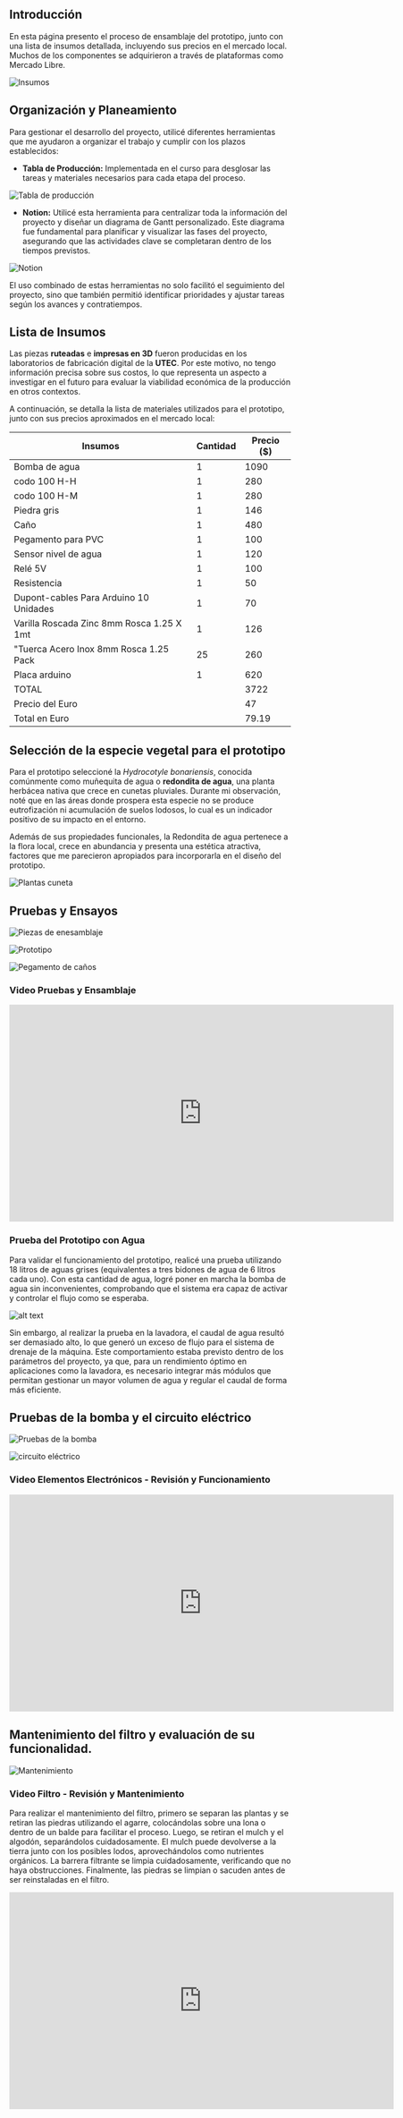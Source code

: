 
## Introducción

En esta página presento el proceso de ensamblaje del prototipo, junto con una lista de insumos detallada, incluyendo sus precios en el mercado local. Muchos de los componentes se adquirieron a través de plataformas como Mercado Libre.

![Insumos](../images/PI_IMG/Ensamblaje/insumos_.png)

## Organización y Planeamiento

Para gestionar el desarrollo del proyecto, utilicé diferentes herramientas que me ayudaron a organizar el trabajo y cumplir con los plazos establecidos:  

- **Tabla de Producción:** Implementada en el curso para desglosar las tareas y materiales necesarios para cada etapa del proceso.  

![Tabla de producción](../images/PI_IMG/Ensamblaje/tabla_produccion.png)

- **Notion:** Utilicé esta herramienta para centralizar toda la información del proyecto y diseñar un diagrama de Gantt personalizado. Este diagrama fue fundamental para planificar y visualizar las fases del proyecto, asegurando que las actividades clave se completaran dentro de los tiempos previstos.  

![Notion](../images/PI_IMG/Ensamblaje/gant_.png)

El uso combinado de estas herramientas no solo facilitó el seguimiento del proyecto, sino que también permitió identificar prioridades y ajustar tareas según los avances y contratiempos.


## Lista de Insumos 

Las piezas **ruteadas** e **impresas en 3D** fueron producidas en los laboratorios de fabricación digital de la **UTEC**. Por este motivo, no tengo información precisa sobre sus costos, lo que representa un aspecto a investigar en el futuro para evaluar la viabilidad económica de la producción en otros contextos.

A continuación, se detalla la lista de materiales utilizados para el prototipo, junto con sus precios aproximados en el mercado local:

<table>
        <thead>
            <tr>
                <th>Insumos</th>
                <th>Cantidad</th>
                <th>Precio ($)</th>
            </tr>
        </thead>
        <tbody>
            <tr>
                <td>Bomba de agua</td>
                <td>1</td>
                <td>1090</td>
            </tr>
            <tr>
                <td>codo 100 H-H</td>
                <td>1</td>
                <td>280</td>
            </tr>
            <tr>
                <td>codo 100 H-M</td>
                <td>1</td>
                <td>280</td>
            </tr>
            <tr>
                <td>Piedra gris</td>
                <td>1</td>
                <td>146</td>
            </tr>
            <tr>
                <td>Caño</td>
                <td>1</td>
                <td>480</td>
            </tr>
            <tr>
                <td>Pegamento para PVC</td>
                <td>1</td>
                <td>100</td>
            </tr>
            <tr>
                <td>Sensor nivel de agua</td>
                <td>1</td>
                <td>120</td>
            </tr>
            <tr>
                <td>Relé 5V</td>
                <td>1</td>
                <td>100</td>
            </tr>
            <tr>
                <td>Resistencia</td>
                <td>1</td>
                <td>50</td>
            </tr>
            <tr>
                <td>Dupont-cables Para Arduino 10 Unidades</td>
                <td>1</td>
                <td>70</td>
            </tr>
             <tr>
                <td>Varilla Roscada Zinc 8mm Rosca 1.25 X 1mt</td>
                <td>1</td>
                <td>126</td>
            </tr>
             <tr>
                <td>"Tuerca Acero Inox 8mm Rosca 1.25 Pack </td>
                <td>25</td>
                <td>260</td>
            </tr>
            <tr>
                <td>Placa arduino</td>
                <td>1</td>
                <td>620</td>
            </tr>
            <tr class="total">
                <td>TOTAL</td>
                <td></td>
                <td>3722</td>
            </tr>
            <tr class="total">
                <td>Precio del Euro</td>
                <td></td>
                <td>47</td>
            </tr>
            <tr class="total">
                <td>Total en Euro</td>
                <td></td>
                <td>79.19</td>
            </tr>
        </tbody>
</table>

## Selección de la especie vegetal para el prototipo

Para el prototipo seleccioné la *Hydrocotyle bonariensis*, conocida comúnmente como muñequita de agua o **redondita de agua**, una planta herbácea nativa que crece en cunetas pluviales. Durante mi observación, noté que en las áreas donde prospera esta especie no se produce eutrofización ni acumulación de suelos lodosos, lo cual es un indicador positivo de su impacto en el entorno.

Además de sus propiedades funcionales, la Redondita de agua pertenece a la flora local, crece en abundancia y presenta una estética atractiva, factores que me parecieron apropiados para incorporarla en el diseño del prototipo.

![Plantas cuneta](../images/PI_IMG/Ensamblaje/plantas_cuneta.png)

## Pruebas y Ensayos
![Piezas de enesamblaje](../images/PI_IMG/Ensamblaje/ensamblaje_02.jpg)

![Prototipo](../images/PI_IMG/Ensamblaje/proceso.png)

![Pegamento de caños](../images/PI_IMG/Ensamblaje/pegamento_de_caños.jpg)

### Video Pruebas y Ensamblaje

<iframe width="688" height="388"
src="https://www.youtube.com/embed/yK3vQS_ltQw?si=NwHAIi9ug4bTfs48" title="YouTube video player" frameborder="0" allow="accelerometer; autoplay; clipboard-write; encrypted-media; gyroscope; picture-in-picture; web-share" referrerpolicy="strict-origin-when-cross-origin" allowfullscreen></iframe>

### Prueba del Prototipo con Agua

Para validar el funcionamiento del prototipo, realicé una prueba utilizando 18 litros de aguas grises (equivalentes a tres bidones de agua de 6 litros cada uno). Con esta cantidad de agua, logré poner en marcha la bomba de agua sin inconvenientes, comprobando que el sistema era capaz de activar y controlar el flujo como se esperaba.

![alt text](../images/PI_IMG/Ensamblaje/prueba_agua.jpg)

Sin embargo, al realizar la prueba en la lavadora, el caudal de agua resultó ser demasiado alto, lo que generó un exceso de flujo para el sistema de drenaje de la máquina. Este comportamiento estaba previsto dentro de los parámetros del proyecto, ya que, para un rendimiento óptimo en aplicaciones como la lavadora, es necesario integrar más módulos que permitan gestionar un mayor volumen de agua y regular el caudal de forma más eficiente.


## Pruebas de la bomba y el circuito eléctrico

![Pruebas de la bomba](../images/PI_IMG/Ensamblaje/prueba_bomba.png)

![circuito eléctrico](../images/PI_IMG/Ensamblaje/electronico02.png)


### Video Elementos Electrónicos -  Revisión y Funcionamiento

<iframe width="688" height="388" src="https://www.youtube.com/embed/tXCWXE0Mv1I?si=Fgz6USPgP67xK3Jz" title="YouTube video player" frameborder="0" allow="accelerometer; autoplay; clipboard-write; encrypted-media; gyroscope; picture-in-picture; web-share" referrerpolicy="strict-origin-when-cross-origin" allowfullscreen></iframe>


## Mantenimiento del filtro y evaluación de su funcionalidad.

![Mantenimiento](../images/PI_IMG/Ensamblaje/Mantenimiento.jpg)


### Video Filtro - Revisión y Mantenimiento

Para realizar el mantenimiento del filtro, primero se separan las plantas y se retiran las piedras utilizando el agarre, colocándolas sobre una lona o dentro de un balde para facilitar el proceso. Luego, se retiran el mulch y el algodón, separándolos cuidadosamente. El mulch puede devolverse a la tierra junto con los posibles lodos, aprovechándolos como nutrientes orgánicos. La barrera filtrante se limpia cuidadosamente, verificando que no haya obstrucciones. Finalmente, las piedras se limpian o sacuden antes de ser reinstaladas en el filtro.

<iframe width="688" height="388" src="https://www.youtube.com/embed/liEHHCGcEvI?si=gCaeRS-BRB4Jcq4X" title="YouTube video player" frameborder="0" allow="accelerometer; autoplay; clipboard-write; encrypted-media; gyroscope; picture-in-picture; web-share" referrerpolicy="strict-origin-when-cross-origin" allowfullscreen></iframe>









